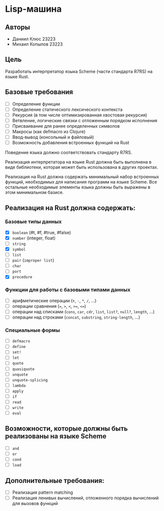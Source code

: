 # Lisp-машина

## Авторы

- Даниил Клюс 23223
- Михаил Копылов 23223

## Цель

Разработать интерпретатор языка Scheme (части стандарта R7RS) на языке Rust.

## Базовые требования

- [ ] Определение функции
- [ ] Определение статического лексического контекста
- [ ] Рекурсия (в том числе оптимизированная хвостовая рекурсия)
- [ ] Ветвление, логические связки с отложенным порядком исполнения
- [ ] Присваивание для ранее определенных символов
- [ ] Макросы (как defmacro из Clojure)
- [ ] Ввод-вывод (консольный и файловый)
- [ ] Возможность добавления встроенных функций на Rust

Поведение языка должно соответствовать стандарту R7RS.

Реализация интерпретатора на языке Rust должна быть выполнена в виде библиотеки, которая может быть использована в других проектах.

Реализация на Rust должна содержать минимальный набор встроенных функций, необходимых для написания программ на языке Scheme. Все остальные необходимые элементы языка должны быть выражены в этом минимальном базисе.

## Реализация на Rust должна содержать:

### Базовые типы данных

- [x] `boolean` (#t, #f, #true, #false)
- [x] `number` (integer, float)
- [ ] `string`
- [x] `symbol`
- [ ] `list`
- [ ] `pair` (`improper list`)
- [ ] `char`
- [ ] `port`
- [x] `procedure`

### Функции для работы с базовыми типами данных

- [ ] арифметические операции (`+`, `-`, `*`, `/`, ...)
- [ ] операции сравнения (`=`, `>`, `<`, `>=`, `<=`)
- [ ] операции над списками (`cons`, `car`, `cdr`, `list`, `list?`, `null?`, `length`, ...)
- [ ] операции над строками (`concat`, `substring`, `string-length`, ...)

### Специальные формы

- [ ] `defmacro`
- [ ] `define`
- [ ] `set!`
- [ ] `let`
- [ ] `quote`
- [ ] `quasiquote`
- [ ] `unquote`
- [ ] `unquote-splicing`
- [ ] `lambda`
- [ ] `apply`
- [ ] `if`
- [ ] `read`
- [ ] `write`
- [ ] `eval`

## Возможности, которые должны быть реализованы на языке Scheme

- [ ] `and`
- [ ] `or`
- [ ] `cond`
- [ ] `load`

## Дополнительные требования:

- [ ] Реализация pattern matching
- [ ] Реализация ленивых вычислений, отложенного порядка вычислений для вызовов функций